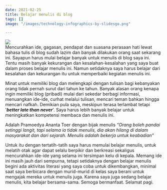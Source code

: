 ```yaml
---
date: 2021-02-25
title: Belajar menulis di blog
tags: []
image: "/images/technology-infographics-by-slidesgo.png"

---
```

![](/images/technology-infographics-by-slidesgo.png)  
Mencurahkan ide, gagasan, pendapat dan suasana perasaan hati lewat bahasa tulis di blog sudah lazim dan banyak dilakukan orang saat sekarang ini. Sayapun harus mulai belajar banyak untuk menulis di blog saya ini. Tentu masih banyak kekurangan dan kesalahan-kesalahan yang saya buat dalam proses belajar menulis ini. Namun setidaknya saya harus belajar dari kesalahan dan kekurangan itu untuk memperbaiki kegiatan menulis ini.

Minat untuk memiliki blog dan melengkapi dengan tulisan bagi kebanyakan orang tidak pernah surut dari tahun ke tahun. Banyak alasan orang kenapa ingin memiliki blog (pribadi) mulai dari sekedar berbagi informasi, menuangkan ide-ide, curhat melalui tulisan, mencari teman bahkan hingga mencari nafkah. Demikian pula saya, meskipun terasa terlambat tetapi '**_better late than never_**'. Saya harus lebih banyak belajar untuk meningkatkan kompetensi membaca dan menulis ini.

Adalah Pramoedya Ananta Toer dengan bijak menulis _“Orang boleh pandai setinggi langit, tapi selama ia tidak menulis, dia akan hilang di dalam masyarakat dan dari sejarah. Menulis adalah bekerja untuk keabadian”_

Untuk itu dengan tertatih-tatih saya harus memulai belajar menulis, untuk melatih otak agar dapat selalu berpikir dan berkreasi sekaligus mencurahkan ide-ide yang selama ini tersimpan kelu di kepala. Memang ide ini masih jauh dari sempurna, tetapi setidaknya dengan belajar menulis begini ada aktivitas literasi yang saya coba untuk dikembangkan, minimal saat saya berbicara dengan murid-murid di kelas saya berani untuk mengajak mereka untuk menulis juga. Karena saya juga sedang belajar menulis, kita belajar bersama-sama. Semoga bermanfaat. Selamat pagi.